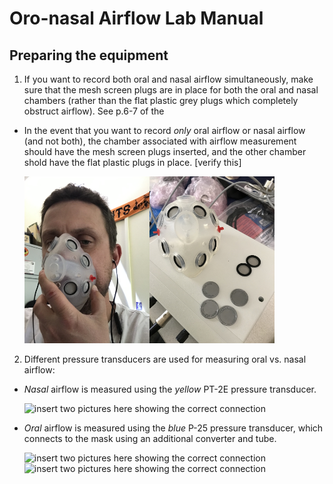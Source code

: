 # Oro-nasal Airflow Lab Manual

## Preparing the equipment
1. If you want to record both oral and nasal airflow simultaneously, make sure that the mesh screen plugs are in place for both the oral and nasal chambers (rather than the flat plastic grey plugs which completely obstruct airflow). See p.6-7 of the 
  * In the event that you want to record *only* oral airflow or nasal airflow (and not both), the chamber associated with airflow measurement should have the mesh screen plugs inserted, and the other chamber shold have the flat plastic plugs in place. [verify this]
 
	<img src="mask-mesh-plugs.jpg" width="200"><img src="mask-mesh-plugs2.jpg" width="200">
 	
 
2. Different pressure transducers are used for measuring oral vs. nasal airflow:
  * *Nasal* airflow is measured using the *yellow* PT-2E pressure transducer.
	
	![insert two pictures here showing the correct connection]()
  
  * *Oral* airflow is measured using the *blue* P-25 pressure transducer, which connects to the mask using an additional converter and tube.
  
	![insert two pictures here showing the correct connection]()
	![insert two pictures here showing the correct connection]()